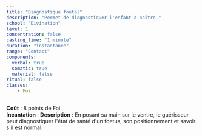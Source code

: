 ```yaml
---
title: "Diagnostique foetal"
description: "Permet de diagnostiquer l'enfant à naître."
school: "Divination"
level: 1
concentration: false
casting_time: "1 minute"
duration: "instantanée"
range: "Contact"
components:
  verbal: true
  somatic: true
  material: false
ritual: false
classes:
    - Foi
---
```

**Coût** : 8 points de Foi  
**Incantation** : 
**Description** : En posant sa main sur le ventre, le guérisseur peut diagnostiquer l'état de santé d'un foetus, son positionnement et savoir s'il est normal.  

